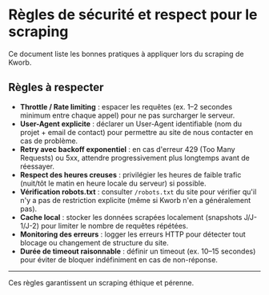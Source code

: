 # Règles de sécurité et respect pour le scraping

Ce document liste les bonnes pratiques à appliquer lors du scraping de Kworb.

## Règles à respecter

- **Throttle / Rate limiting** : espacer les requêtes (ex. 1–2 secondes minimum entre chaque appel) pour ne pas surcharger le serveur.
- **User-Agent explicite** : déclarer un User-Agent identifiable (nom du projet + email de contact) pour permettre au site de nous contacter en cas de problème.
- **Retry avec backoff exponentiel** : en cas d'erreur 429 (Too Many Requests) ou 5xx, attendre progressivement plus longtemps avant de réessayer.
- **Respect des heures creuses** : privilégier les heures de faible trafic (nuit/tôt le matin en heure locale du serveur) si possible.
- **Vérification robots.txt** : consulter `/robots.txt` du site pour vérifier qu'il n'y a pas de restriction explicite (même si Kworb n'en a généralement pas).
- **Cache local** : stocker les données scrapées localement (snapshots J/J-1/J-2) pour limiter le nombre de requêtes répétées.
- **Monitoring des erreurs** : logger les erreurs HTTP pour détecter tout blocage ou changement de structure du site.
- **Durée de timeout raisonnable** : définir un timeout (ex. 10–15 secondes) pour éviter de bloquer indéfiniment en cas de non-réponse.

---

Ces règles garantissent un scraping éthique et pérenne.
